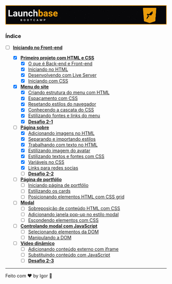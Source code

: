<a href="#">
  <img alt="LaunchBase" src="../../.github/logo.jpg"/>
</a>

### **Índice**

- [ ] [**Iniciando no Front-end**](https://www.notion.so/Iniciando-no-Front-end-72d0d29bcf52424fbaa85f3f3b7f6804)

  - [x] [**Primeiro projeto com HTML e CSS**](https://www.notion.so/Primeiro-projeto-com-HTML-e-CSS-05ed8505ec7640eaa8f15dd15b31f650)
    - [x] [O que é Back-end e Front-end](https://www.notion.so/O-que-Back-end-e-Front-end-59d7eb0b8969442194417666a84704d0)
    - [x] [Iniciando no HTML](https://www.notion.so/Iniciando-no-HTML-56c64e99a4034aeea881cb0410eb4b5c)
    - [x] [Desenvolvendo com Live Server](https://www.notion.so/Desenvolvendo-com-Live-Server-f07cda1c1d914ebeb2331006ccf7451d)
    - [x] [Iniciando com CSS](https://www.notion.so/Iniciando-com-CSS-0eb0911fbda046b798e3f85a548988eb)

  - [x] [**Menu do site**](https://www.notion.so/Menu-do-site-1f624dda4b2346e4a74a6e569e9263d6)
    - [x] [Criando estrutura do menu com HTML](https://www.notion.so/Criando-estrutura-do-menu-com-HTML-b19d2a16bf9d4de9816bf823d8b43958)
    - [x] [Espaçamento com CSS](https://www.notion.so/Espa-amento-com-CSS-23d149e2758e4df0adc7f57b85faae72)
    - [x] [Resetando estilos do navegador](https://www.notion.so/Resetando-estilos-do-navegador-c7c8abe93ea24e6288c4ca48bbd96932)
    - [x] [Conhecendo a cascata do CSS](https://www.notion.so/Conhecendo-a-cascata-do-CSS-ee5a3c492caf43cbabce34fca7217406)
    - [x] [Estilizando fontes e links do menu](https://www.notion.so/Estilizando-fontes-e-links-do-menu-c743a70a156245f1a2230e0581b903c8)
    - [x] [**Desafio 2-1**](https://www.notion.so/Desafio-2-1-1e01ec944d11445790a6acdb436b8d20)

  - [ ] [**Página sobre**](#)
    - [x] [Adicionando imagens no HTML](https://polydactyl-table-b12.notion.site/Adicionando-imagens-no-HTML-c04abb023b5849ba89d447cd98d9efeb)
    - [x] [Separando e importando estilos](https://polydactyl-table-b12.notion.site/Separando-e-importando-estilos-3f11622c946b4b45a795df9eaa7b8f9f)
    - [x] [Trabalhando com texto no HTML](https://polydactyl-table-b12.notion.site/Trabalhando-com-texto-no-HTML-67186816206c4cc0bd34a1c4829a34e0)
    - [x] [Estilizando imagem do avatar](https://polydactyl-table-b12.notion.site/Estilizando-imagem-do-avatar-9cfca9a2e091464785810b3d09f9cd25)
    - [x] [Estilizando textos e fontes com CSS](https://polydactyl-table-b12.notion.site/Estilizando-textos-e-fontes-com-CSS-3a4abfc0739049459ecac2427afc03bf)
    - [x] [Variáveis no CSS](https://polydactyl-table-b12.notion.site/Vari-veis-no-CSS-9804eb39c44048289f606d8b01d982b5)
    - [x] [Links para redes socias](https://polydactyl-table-b12.notion.site/Links-para-redes-sociais-1fe1bbf375894c8c9309ac28a00daec2)
    - [ ] [**Desafio 2-2**](#)

  - [ ] [**Página de portfólio**](#)
    - [ ] [Iniciando página de portfólio](#)
    - [ ] [Estilizando os cards](#)
    - [ ] [Posicionando elementos HTML com CSS grid](#)

  - [ ] [**Modal**](#)
    - [ ] [Sobreposição de conteúdo HTML com CSS](#)
    - [ ] [Adicionando janela pop-up no estilo modal](#)
    - [ ] [Escondendo elementos com CSS](#)

  - [ ] [**Controlando modal com JavaScript**](#)
    - [ ] [Selecionando elementos da DOM](#)
    - [ ] [Manipulando a DOM](#)

  - [ ] [**Vídeo dinâmico**](#)
    - [ ] [Adicionando conteúdo externo com iframe](#)
    - [ ] [Substituindo conteúdo com JavaScript](#)
    - [ ] [**Desafio 2-3**](#)

---

Feito com ❤ by Igor 🖖